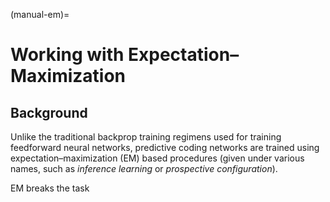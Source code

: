 (manual-em)=
# Working with Expectation–Maximization

## Background
Unlike the traditional backprop training regimens used for training feedforward neural networks, predictive coding networks are trained using expectation–maximization (EM) based procedures (given under various names, such as *inference learning* or *prospective configuration*).

EM breaks the task